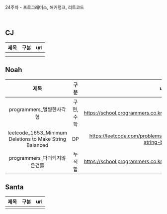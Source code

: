 24주차 - 프로그래머스, 해커랭크, 리트코드

</br>

## CJ

|제목|구분|url|
|:------:|:---:|:---:|
||||
||||

## Noah

| 제목 | 구분 | url |
|:------:|:---:|:---:|
|programmers_멀쩡한사각형|구현, 수학|https://school.programmers.co.kr/learn/courses/30/lessons/62048|
|leetcode_1653_Minimum Deletions to Make String Balanced|DP|https://leetcode.com/problems/minimum-deletions-to-make-string-balanced|
|programmers_파괴되지않은건물|누적합|https://school.programmers.co.kr/learn/courses/30/lessons/92344|

## Santa

|제목|구분|url|
|:------:|:---:|:---:|
||||
